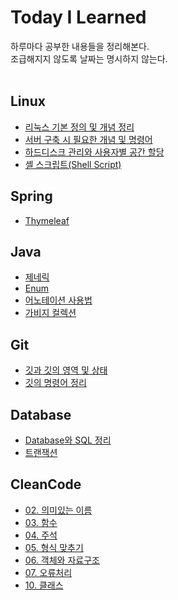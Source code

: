 # Today I Learned
하루마다 공부한 내용들을 정리해본다.  
조급해지지 않도록 날짜는 명시하지 않는다.
<br/>
<br/>

## Linux
- [리눅스 기본 정의 및 개념 정리](https://github.com/RadiantK/TIL/blob/main/Liunx/Linux_definition.md)
- [서버 구축 시 필요한 개념 및 명령어](https://github.com/RadiantK/TIL/blob/main/Liunx/server_build_concept_command.md)
- [하드디스크 관리와 사용자별 공간 할당](https://github.com/RadiantK/TIL/blob/main/Liunx/HardDisk_Manage.md)
- [셸 스크립트(Shell Script)](https://github.com/RadiantK/TIL/blob/main/Liunx/Shell_Script.md)


## Spring
- [Thymeleaf](https://github.com/RadiantK/TIL/blob/main/Spring/Thymeleaf.md)


## Java
- [제네릭](https://github.com/RadiantK/TIL/blob/main/Java/Generic.md)
- [Enum](https://github.com/RadiantK/TIL/blob/main/Java/Enum.md)
- [어노테이션 사용법](https://github.com/RadiantK/TIL/blob/main/Java/Annotation.md)
- [가비지 컬렉션](https://github.com/RadiantK/TIL/blob/main/Java/Garbage_Collection.md)


## Git
- [깃과 깃의 영역 및 상태](https://github.com/RadiantK/TIL/blob/main/Git/Git_State.md)
- [깃의 명령어 정리](https://github.com/RadiantK/TIL/blob/main/Git/Git_Command.md) 


## Database
- [Database와 SQL 정리](https://github.com/RadiantK/TIL/blob/main/Database/DB_and_SQL.md)
- [트랜잭션](https://github.com/RadiantK/TIL/blob/main/Database/Transaction.md)


## CleanCode
- [02. 의미있는 이름](https://github.com/RadiantK/TIL/blob/main/CleanCode/02_%EC%9D%98%EB%AF%B8%EC%9E%88%EB%8A%94%EC%9D%B4%EB%A6%84.md)
- [03. 함수](https://github.com/RadiantK/TIL/blob/main/CleanCode/03_%ED%95%A8%EC%88%98.md)
- [04. 주석](https://github.com/RadiantK/TIL/blob/main/CleanCode/04_%EC%A3%BC%EC%84%9D.md)
- [05. 형식 맞추기](https://github.com/RadiantK/TIL/blob/main/CleanCode/05_%ED%98%95%EC%8B%9D%EB%A7%9E%EC%B6%94%EA%B8%B0.md)
- [06. 객체와 자료구조](https://github.com/RadiantK/TIL/blob/main/CleanCode/06_%EA%B0%9D%EC%B2%B4%EC%99%80%EC%9E%90%EB%A3%8C%EA%B5%AC%EC%A1%B0.md)
- [07. 오류처리](https://github.com/RadiantK/TIL/blob/main/CleanCode/07_%EC%98%A4%EB%A5%98%EC%B2%98%EB%A6%AC.md)
- [10. 클래스](https://github.com/RadiantK/TIL/blob/main/CleanCode/10_%ED%81%B4%EB%9E%98%EC%8A%A4.md)
